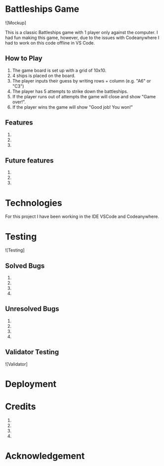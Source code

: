 # Battleships Game

![Mockup]

This is a classic Battleships game with 1 player only against the computer. I had fun making this game, however, due to the issues with Codeanywhere I had to work on this code offline in VS Code.

## How to Play
1. The game board is set up with a grid of 10x10.
2. 4 ships is placed on the board.
3. The player inputs their guess by writing rows + column (e.g. "A6" or "C3")
4. The player has 5 attempts to strike down the battleships.
5. If the player runs out of attempts the game will close and show "Game over!".
6. If the player wins the game will show "Good job! You won!"


## Features

1. 
2. 
3. 

## Future features

1. 
2. 
3. 

# Technologies
For this project I have been working in the IDE VSCode and Codeanywhere.

# Testing

![Testing]

## Solved Bugs

1. 
2. 
3. 
4. 

## Unresolved Bugs

1. 
2. 
3. 
4. 

## Validator Testing

![Validator]

# Deployment

# Credits 
1. 
2. 
3. 
4. 

# Acknowledgement